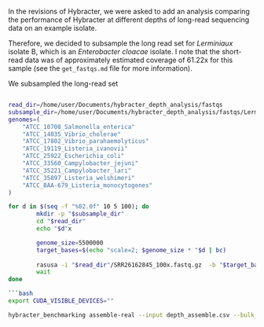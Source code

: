 In the revisions of Hybracter, we were asked to add an analysis comparing the performance of Hybracter at different depths of long-read sequencing data on an example isolate.

Therefore, we decided to subsample the long read set for _Lerminiaux_ isolate B, which is an _Enterobacter cloacae_ isolate. I note that the short-read data was of approximately estimated coverage of 61.22x for this sample (see the `get_fastqs.md` file for more information).

We subsampled the long-read set

```bash

read_dir=/home/user/Documents/hybracter_depth_analysis/fastqs
subsample_dir=/home/user/Documents/hybracter_depth_analysis/fastqs/Lerminiaux_isolate_B_subsampled
genomes=(
    "ATCC_10708_Salmonella_enterica"
    "ATCC_14035_Vibrio_cholerae"
    "ATCC_17802_Vibrio_parahaemolyticus"
    "ATCC_19119_Listeria_ivanovii"
    "ATCC_25922_Escherichia_coli"
    "ATCC_33560_Campylobacter_jejuni"
    "ATCC_35221_Campylobacter_lari"
    "ATCC_35897_Listeria_welshimeri"
    "ATCC_BAA-679_Listeria_monocytogenes"
)

for d in $(seq -f "%02.0f" 10 5 100); do 
        mkdir -p "$subsample_dir"
        cd "$read_dir"
        echo "$d"x

        genome_size=5500000
        target_bases=$(echo "scale=2; $genome_size * "$d | bc)
        
        rasusa -i "$read_dir"/SRR26162845_100x.fastq.gz  -b "$target_bases"  -o "$subsample_dir"/"$d"x.fastq.gz 
        wait
done

```bash
export CUDA_VISIBLE_DEVICES=""

hybracter_benchmarking assemble-real --input depth_assemble.csv --bulk_lerminiaux_csv depth_assemble_bulk.csv --bulk_lerminiaux_config bulk_config.yaml --output hybracter_depth_Lerminiaux_isolate_benchmarking_results --threads 32 --cores 16
```

